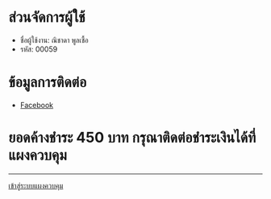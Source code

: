 # ส่วนจัดการผู้ใช้
* ชื่อผู้ใช้งาน: ณิชาดา พูลเชื้อ
* รหัส: 00059
# ข้อมูลการติดต่อ
* [Facebook](https://www.facebook.com/nichada.poolchuae)
# ยอดค้างชำระ 450 บาท กรุณาติดต่อชำระเงินได้ที่แผงควบคุม
---
[เข้าสู่ระบบแผงควบคุม](https://chayapholsmile.github.io/Users/pages/login)
